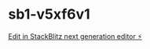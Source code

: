 # sb1-v5xf6v1

[Edit in StackBlitz next generation editor ⚡️](https://stackblitz.com/~/github.com/LEDGEZEN/sb1-v5xf6v1)